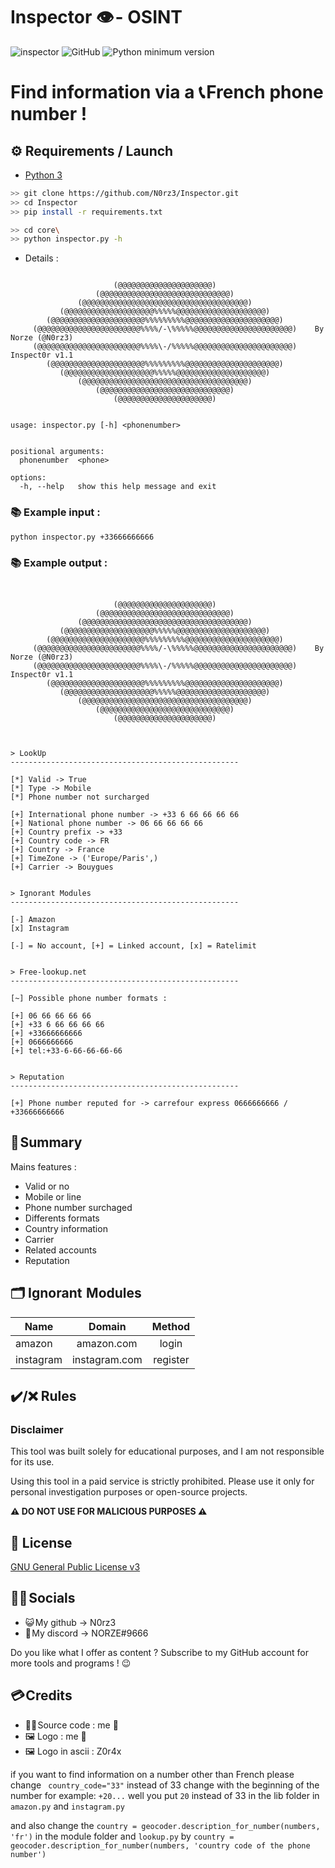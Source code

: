 # **Inspector 👁️ - OSINT**
![inspector](https://user-images.githubusercontent.com/123885505/235235978-76f43388-fba9-4443-bb30-1649aaa3ed95.png)
![GitHub](https://img.shields.io/github/license/bellingcat/octosuite?style=flat)
![Python minimum version](https://img.shields.io/badge/Python-3.10%2B-brightgreen)

# Find information via a 📞 __French__ phone number  !

## **⚙️ Requirements / Launch**

- [Python 3](https://www.python.org/downloads/release/python-370/)
```sh
>> git clone https://github.com/N0rz3/Inspector.git
>> cd Inspector
>> pip install -r requirements.txt

>> cd core\
>> python inspector.py -h
```

- Details : 
```

                       (@@@@@@@@@@@@@@@@@@@@@)
                   (@@@@@@@@@@@@@@@@@@@@@@@@@@@@@)
               (@@@@@@@@@@@@@@@@@@@@@@@@@@@@@@@@@@@@@)
           (@@@@@@@@@@@@@@@@@@@@%%%%%@@@@@@@@@@@@@@@@@@@@)        
        (@@@@@@@@@@@@@@@@@@@@@%%%%%%%%%@@@@@@@@@@@@@@@@@@@@@)     
     (@@@@@@@@@@@@@@@@@@@@@@@%%%%/-\%%%%%@@@@@@@@@@@@@@@@@@@@@@)    By Norze (@N0rz3)
     (@@@@@@@@@@@@@@@@@@@@@@@%%%%\-/%%%%%@@@@@@@@@@@@@@@@@@@@@@)      Inspect0r v1.1 
        (@@@@@@@@@@@@@@@@@@@@@%%%%%%%%%@@@@@@@@@@@@@@@@@@@@@)
           (@@@@@@@@@@@@@@@@@@@@%%%%%@@@@@@@@@@@@@@@@@@@@)       
               (@@@@@@@@@@@@@@@@@@@@@@@@@@@@@@@@@@@@@)           
                   (@@@@@@@@@@@@@@@@@@@@@@@@@@@@@)
                       (@@@@@@@@@@@@@@@@@@@@@)


usage: inspector.py [-h] <phonenumber>


positional arguments:
  phonenumber  <phone>

options:
  -h, --help   show this help message and exit
```

### **📚 Example input :**
```
python inspector.py +33666666666
```

### **📚 Example output :**
```


                       (@@@@@@@@@@@@@@@@@@@@@)
                   (@@@@@@@@@@@@@@@@@@@@@@@@@@@@@)
               (@@@@@@@@@@@@@@@@@@@@@@@@@@@@@@@@@@@@@)
           (@@@@@@@@@@@@@@@@@@@@%%%%%@@@@@@@@@@@@@@@@@@@@)
        (@@@@@@@@@@@@@@@@@@@@@%%%%%%%%%@@@@@@@@@@@@@@@@@@@@@)
     (@@@@@@@@@@@@@@@@@@@@@@@%%%%/-\%%%%%@@@@@@@@@@@@@@@@@@@@@@)    By Norze (@N0rz3)
     (@@@@@@@@@@@@@@@@@@@@@@@%%%%\-/%%%%%@@@@@@@@@@@@@@@@@@@@@@)      Inspect0r v1.1
        (@@@@@@@@@@@@@@@@@@@@@%%%%%%%%%@@@@@@@@@@@@@@@@@@@@@)
           (@@@@@@@@@@@@@@@@@@@@%%%%%@@@@@@@@@@@@@@@@@@@@)
               (@@@@@@@@@@@@@@@@@@@@@@@@@@@@@@@@@@@@@)
                   (@@@@@@@@@@@@@@@@@@@@@@@@@@@@@)
                       (@@@@@@@@@@@@@@@@@@@@@)



> LookUp
---------------------------------------------------

[*] Valid -> True
[*] Type -> Mobile
[*] Phone number not surcharged

[+] International phone number -> +33 6 66 66 66 66
[+] National phone number -> 06 66 66 66 66        
[+] Country prefix -> +33
[+] Country code -> FR
[+] Country -> France
[+] TimeZone -> ('Europe/Paris',)
[+] Carrier -> Bouygues


> Ignorant Modules
---------------------------------------------------

[-] Amazon
[x] Instagram

[-] = No account, [+] = Linked account, [x] = Ratelimit


> Free-lookup.net
---------------------------------------------------    

[~] Possible phone number formats :

[+] 06 66 66 66 66
[+] +33 6 66 66 66 66
[+] +33666666666
[+] 0666666666
[+] tel:+33-6-66-66-66-66


> Reputation
---------------------------------------------------

[+] Phone number reputed for -> carrefour express 0666666666 / +33666666666
```


## **🧾 Summary**

Mains features :
 - Valid or no
 - Mobile or line
 - Phone number surchaged
 - Differents formats
 - Country information
 - Carrier
 - Related accounts
 - Reputation 


## **🗂️ Ignorant  Modules**

|   Name   |  Domain | Method | 
|---    |:-: | :-:
|    amazon  |   amazon.com   | login|
|   instagram|   instagram.com           | register|





## ✔️/❌ Rules
### __Disclaimer__

This tool was built solely for educational purposes, and I am not responsible for its use.

Using this tool in a paid service is strictly prohibited. Please use it only for personal investigation purposes or open-source projects.

**⚠️ DO NOT USE FOR MALICIOUS PURPOSES ⚠️**


## **📝 License**

[GNU General Public License v3](https://www.gnu.org/licenses/gpl-3.0.fr.html)


## **👋🏻 Socials**

- 😺 My github -> N0rz3
- 🤖 My discord -> NORZE#9666

Do you like what I offer as content ? Subscribe to my GitHub account for more tools and programs ! 😉

## **💳 Credits**

- 👨‍💻 Source code : me 🤗
- 🖼️ Logo        : me 🤗
- 🖼️ Logo in ascii : Z0r4x

if you want to find information on a number other than French please change ` country_code="33"` instead of 33 change with the beginning of the number for example: `+20...` well you put `20` instead of 33 in the lib folder in `amazon.py` and `instagram.py`

and also change the `country = geocoder.description_for_number(numbers, 'fr')` in the module folder and `lookup.py` by `country = geocoder.description_for_number(numbers, 'country code of the phone number')`
